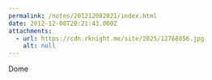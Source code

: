 ```yaml
---
permalink: /notes/201212082021/index.html
date: 2012-12-08T20:21:43.000Z
attachments:
  - url: https://cdn.rknight.me/site/2025/12768856.jpg
    alt: null
---
```


Dome
